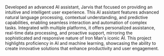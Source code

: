 Developed an advanced AI assistant, Jarvis that focused on providing an intuitive and intelligent user experience. This AI assistant features advanced natural language processing, contextual understanding, and predictive capabilities, enabling seamless interaction and automation of complex tasks. Integrated with multiple platforms, it offers personalized assistance, real-time data processing, and proactive support, mirroring the sophisticated and responsive nature of Iron Man's iconic AI. This project highlights proficiency in AI and machine learning, showcasing the ability to create innovative solutions that enhance productivity and user engagement.
